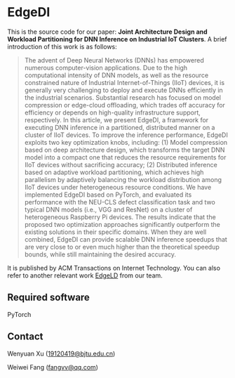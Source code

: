 # EdgeDI

This is the source code for our paper: **Joint Architecture Design and Workload Partitioning for DNN Inference on Industrial IoT Clusters**. A brief introduction of this work is as follows:

> The advent of Deep Neural Networks (DNNs) has empowered numerous computer-vision applications. Due to the high computational intensity of DNN models, as well as the resource constrained nature of Industrial Internet-of-Things (IIoT) devices, it is generally very challenging to deploy and execute DNNs efficiently in the industrial scenarios. Substantial research has focused on model compression or edge-cloud offloading, which trades off accuracy for efficiency or depends on high-quality infrastructure support, respectively. In this article, we present EdgeDI, a framework for executing DNN inference in a partitioned, distributed manner on a cluster of IIoT devices. To improve the inference performance, EdgeDI exploits two key optimization knobs, including: (1) Model compression based on deep architecture design, which transforms the target DNN model into a compact one that reduces the resource requirements for IIoT devices without sacrificing accuracy; (2) Distributed inference based on adaptive workload partitioning, which achieves high parallelism by adaptively balancing the workload distribution among IIoT devices under heterogeneous resource conditions. We have implemented EdgeDI based on PyTorch, and evaluated its performance with the NEU-CLS defect classification task and two typical DNN models (i.e., VGG and ResNet) on a cluster of heterogeneous Raspberry Pi devices. The results indicate that the proposed two optimization approaches significantly outperform the existing solutions in their specific domains. When they are well combined, EdgeDI can provide scalable DNN inference speedups that are very close to or even much higher than the theoretical speedup bounds, while still maintaining the desired accuracy.

It is published by ACM Transactions on Internet Technology. You can also refer to another relevant work [EdgeLD](https://github.com/fangvv/EdgeLD) from our team.

## Required software

PyTorch

## Contact

Wenyuan Xu (19120419@bjtu.edu.cn)

Weiwei Fang (fangvv@qq.com)
